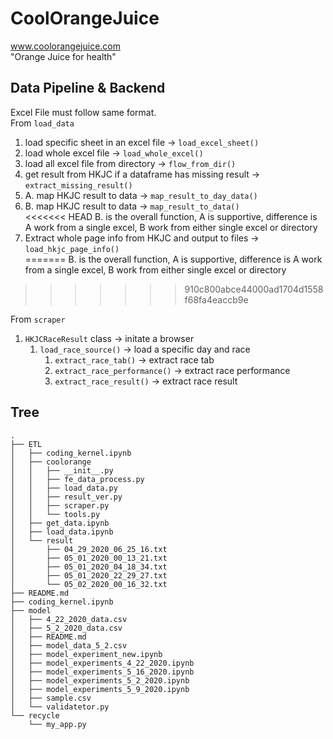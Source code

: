 # CoolOrangeJuice
www.coolorangejuice.com <br>
"Orange Juice for health"

## Data Pipeline & Backend
Excel File must follow same format. <br>
From `load_data`
1. load specific sheet in an excel file -> `load_excel_sheet()`
2. load whole excel file -> `load_whole_excel()`
3. load all excel file from directory -> `flow_from_dir()` <br>
4. get result from HKJC if a dataframe has missing result -> `extract_missing_result()`
5. A. map HKJC result to data -> `map_result_to_day_data()`
6. B. map HKJC result to data -> `map_result_to_data()` <br>
<<<<<<< HEAD
    B. is the overall function, A is supportive, difference is A work from a single excel, B work from either single excel or directory <br>
7. Extract whole page info from HKJC and output to files -> `load_hkjc_page_info()` <br>
=======
    B. is the overall function, A is supportive, difference is A work from a single excel, B work from either single excel or directory
>>>>>>> 910c800abce44000ad1704d1558f68fa4eaccb9e

From `scraper`
1. `HKJCRaceResult` class -> initate a browser
    1. `load_race_source()` -> load a specific day and race
        1. `extract_race_tab()` -> extract race tab
        2. `extract_race_performance()` -> extract race performance
        3. `extract_race_result()` -> extract race result

## Tree
```
.
├── ETL
│   ├── coding_kernel.ipynb
│   ├── coolorange
│   │   ├── __init__.py
│   │   ├── fe_data_process.py
│   │   ├── load_data.py
│   │   ├── result_ver.py
│   │   ├── scraper.py
│   │   └── tools.py
│   ├── get_data.ipynb
│   ├── load_data.ipynb
│   └── result
│       ├── 04_29_2020_06_25_16.txt
│       ├── 05_01_2020_00_13_21.txt
│       ├── 05_01_2020_04_18_34.txt
│       ├── 05_01_2020_22_29_27.txt
│       └── 05_02_2020_00_16_32.txt
├── README.md
├── coding_kernel.ipynb
├── model
│   ├── 4_22_2020_data.csv
│   ├── 5_2_2020_data.csv
│   ├── README.md
│   ├── model_data_5_2.csv
│   ├── model_experiment_new.ipynb
│   ├── model_experiments_4_22_2020.ipynb
│   ├── model_experiments_5_16_2020.ipynb
│   ├── model_experiments_5_2_2020.ipynb
│   ├── model_experiments_5_9_2020.ipynb
│   ├── sample.csv
│   └── validatetor.py
└── recycle
    └── my_app.py
```
